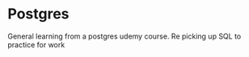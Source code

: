 # Postgres


General learning from a postgres udemy course. 
Re picking up SQL to practice for work 
